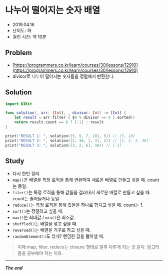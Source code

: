 # 나누어 떨어지는 숫자 배열
- 2019.04.16
- 난이도: 하
- 걸린 시간: 약 10분

## Problem
- [https://programmers.co.kr/learn/courses/30/lessons/12910](https://programmers.co.kr/learn/courses/30/lessons/12910)
- divisor로 나누어 떨어지는 숫자들을 정렬해서 반환한다.

## Solution

```swift
import UIKit

func solution(_ arr: [Int], _ divisor: Int) -> [Int] {
    let result = arr.filter { $0 % divisor == 0 }.sorted()
    return result.count == 0 ? [-1] : result
}

print("RESULT 1: ", solution([5, 9, 7, 10], 5)) // [5, 10]
print("RESULT 2: ", solution([2, 36, 1, 3], 1)) // [1, 2, 3, 36]
print("RESULT 3: ", solution([3, 2, 6], 10)) // [-1]
```

## Study
- 다시 한번 정리.
- `map()`은 배열을 특정 로직을 통해 변환하여 새로운 배열로 만들고 싶을 때. count는 동일.
- `filer()`는 특정 로직을 통해 값들을 걸러내서 새로운 배열로 만들고 싶을 때. count는 줄어들거나 동일.
- `reduce()`는 특정 로직을 통해 값들을 하나로 합치고 싶을 때. count는 1.
- `sort()`는 정렬하고 싶을 때.
- `max()`는 최대값 / `min()`은 최소값.
- `shuffled()`는 배열을 섞고 싶을 때.
- `reversed()`는 배열을 거꾸로 하고 싶을 때.
- `randomElement()`도 있네? 랜덤한 값을 뽑아낼 때.

> 이제 map, filter, reduce는 closure 형태로 얼추 다루게 되는 것 같다. 알고리즘을 공부해야 하는 이유.

---
***The end***